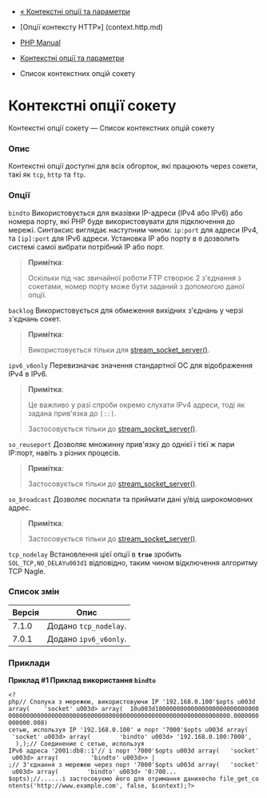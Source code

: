 - [« Контекстні опції та параметри](context.md)
- [Опції контексту HTTP»] (context.http.md)

- [PHP Manual](index.md)
- [Контекстні опції та параметри](context.md)
- Список контекстних опцій сокету

# Контекстні опції сокету

Контекстні опції сокету — Список контекстних опцій сокету

### Опис

Контекстні опції доступні для всіх обгорток, які працюють через
сокети, такі як `tcp`, `http` та `ftp`.

### Опції

`bindto`
Використовується для вказівки IP-адреси (IPv4 або IPv6) або номера порту,
які PHP буде використовувати для підключення до мережі. Синтаксис
виглядає наступним чином: `ip:port` для адреси IPv4, та `[ip]:port` для
IPv6 адреси. Установка IP або порту в `0` дозволить системі самої
вибрати потрібний IP або порт.

> **Примітка**:
>
> Оскільки під час звичайної роботи FTP створює 2 з'єднання з сокетами,
> номер порту може бути заданий з допомогою даної опції.

`backlog`
Використовується для обмеження вихідних з'єднань у черзі з'єднань
сокет.

> **Примітка**:
>
> Використовується тільки для
> [stream_socket_server()](function.stream-socket-server.md).

`ipv6_v6only`
Перевизначає значення стандартної ОС для відображення IPv4 в IPv6.

> **Примітка**:
>
> Це важливо у разі спроби окремо слухати IPv4 адреси, тоді
> як задана прив'язка до `[::]`.
>
> Застосовується тільки до
> [stream_socket_server()](function.stream-socket-server.md).

`so_reuseport`
Дозволяє множинну прив'язку до однієї і тієї ж пари IP:порт, навіть з
різних процесів.

> **Примітка**:
>
> Застосовується тільки до
> [stream_socket_server()](function.stream-socket-server.md).

`so_broadcast`
Дозволяє посилати та приймати дані у/від широкомовних адрес.

> **Примітка**:
>
> Застосовується тільки до
> [stream_socket_server()](function.stream-socket-server.md).

`tcp_nodelay`
Встановлення цієї опції в **`true`** зробить `SOL_TCP,NO_DELAYu003d1`
відповідно, таким чином відключення алгоритму TCP Nagle.

### Список змін

| Версія | Опис |
|--------|--------------------------|
| 7.1.0 | Додано `tcp_nodelay`. |
| 7.0.1 | Додано `ipv6_v6only`. |

### Приклади

**Приклад #1 Приклад використання `bindto`**

`<?php// Сполука з мережею, використовуючи IP '192.168.0.100'$opts u003d array(    'socket' u003d> array(  10u003d1000000000000000000000000000000000000000000000000000000000000000000000000000000000000000000.0000000000000.008) сетью, используя IP '192.168.0.100' и порт '7000'$opts u003d array(    'socket' u003d> array(        'bindto' u003d> '192.168.0.100:7000',    ),);// Соединение с сетью, используя IPv6 адреса '2001:db8::1'// і порт '7000'$opts u003d array(   'socket' u003d> array(         'bindto' u003d>> | ;// З'єднання з мережею через порт '7000'$opts u003d array(   'socket' u003d> array(        'bindto' u003d> '0:700... $opts);//......і застосовуємо його для отримання данихecho file_get_contents('http://www.example.com', false, $context);?> `
